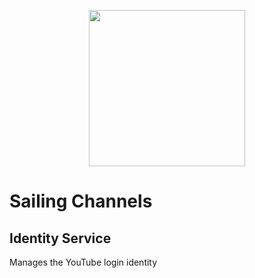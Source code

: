 <p align="center">
  <img src="https://cdn.jsdelivr.net/gh/thomasbrueggemann/sailing-channels@1.2.5/public/img/banner.png" width="250" />
</p>

# Sailing Channels

## Identity Service

Manages the YouTube login identity
